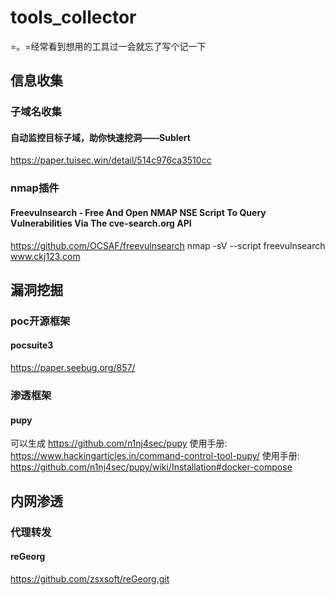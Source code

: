 # tools_collector
=。=经常看到想用的工具过一会就忘了写个记一下
## 信息收集
### 子域名收集
#### 自动监控目标子域，助你快速挖洞——Sublert
https://paper.tuisec.win/detail/514c976ca3510cc

### nmap插件
#### Freevulnsearch - Free And Open NMAP NSE Script To Query Vulnerabilities Via The cve-search.org API
https://github.com/OCSAF/freevulnsearch
nmap -sV --script freevulnsearch www.ckj123.com

## 漏洞挖掘
### poc开源框架
#### pocsuite3 
https://paper.seebug.org/857/

### 渗透框架
#### pupy
可以生成
https://github.com/n1nj4sec/pupy
使用手册: https://www.hackingarticles.in/command-control-tool-pupy/
使用手册: https://github.com/n1nj4sec/pupy/wiki/Installation#docker-compose

## 内网渗透
### 代理转发
#### reGeorg
https://github.com/zsxsoft/reGeorg.git

